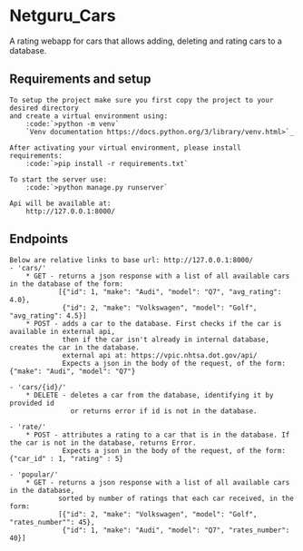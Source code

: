 Netguru_Cars
============
 A rating webapp for cars that allows adding, deleting and rating cars to a database.

Requirements and setup
----------------------

    To setup the project make sure you first copy the project to your desired directory 
    and create a virtual environment using:
        :code:`>python -m venv` 
        `Venv documentation https://docs.python.org/3/library/venv.html>`_
    
    After activating your virtual environment, please install requirements:
        :code:`>pip install -r requirements.txt`
        
    To start the server use:
        :code:`>python manage.py runserver`
    
    Api will be available at:
        http://127.0.0.1:8000/
        
Endpoints
---------
    
    Below are relative links to base url: http://127.0.0.1:8000/ 
    - 'cars/'
        * GET - returns a json response with a list of all available cars in the database of the form:
                [{"id": 1, "make": "Audi", "model": "Q7", "avg_rating": 4.0}, 
                 {"id": 2, "make": "Volkswagen", "model": "Golf", "avg_rating": 4.5}]
        * POST - adds a car to the database. First checks if the car is available in external api, 
                 then if the car isn't already in internal database, creates the car in the database.
                 external api at: https://vpic.nhtsa.dot.gov/api/
                 Expects a json in the body of the request, of the form: {"make": "Audi", "model": "Q7"}
                 
    - 'cars/{id}/'
        * DELETE - deletes a car from the database, identifying it by provided id 
                   or returns error if id is not in the database.
                   
    - 'rate/'
        * POST - attributes a rating to a car that is in the database. If the car is not in the database, returns Error.
                 Expects a json in the body of the request, of the form: {"car_id" : 1, "rating" : 5}
                 
    - 'popular/'
        * GET - returns a json response with a list of all available cars in the database,
                sorted by number of ratings that each car received, in the form:
                [{"id": 2, "make": "Volkswagen", "model": "Golf", "rates_number"": 45},
                 {"id": 1, "make": "Audi", "model": "Q7", "rates_number": 40}]
